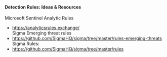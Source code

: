 #### Detection Rules: Ideas & Resources
Microsoft Sentinel Analytic Rules
- https://analyticsrules.exchange/  
Sigma Emerging threat rules  
- https://github.com/SigmaHQ/sigma/tree/master/rules-emerging-threats  
Sigma Rules:  
- https://github.com/SigmaHQ/sigma/tree/master/rules
